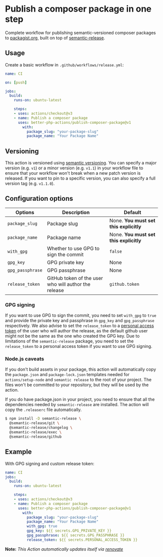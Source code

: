 # Publish a composer package in one step

Complete workflow for publishing semantic-versioned composer packages to [packagist.org](https://packagist.org/), built on top of [semantic-release](https://github.com/semantic-release/semantic-release).

## Usage

Create a basic workflow in ``.github/workflows/release.yml``:

```yaml
name: CI

on: [push]

jobs:
  build:
    runs-on: ubuntu-latest

    steps:
    - uses: actions/checkout@v3
    - name: Publish a composer package
      uses: better-php-actions/publish-composer-package@v1
        with:
          package_slug: "your-package-slug"
          package_name: "Your Package Name"
```
## Versioning

This action is versioned using [semantic versioning](https://semver.org/). You can specify a major version (e.g. `v1`) or a minor version (e.g. `v1.1`) in your workflow file to ensure that your workflow won't break when a new patch version is released.
If you want to pin to a specific version, you can also specify a full version tag (e.g. `v1.1.0`).

## Configuration options

| Options          | Description                                          | Default                                |
|------------------|------------------------------------------------------|----------------------------------------|
| `package_slug`   | Package slug                                         | None. **You must set this explicitly** |
| `package_name`   | Package name                                         | None. **You must set this explicitly** |
| `with_gpg`       | Whether to use GPG to sign the commit                | `false`                                |
| `gpg_key`        | GPG private key                                      | None                                   |
| `gpg_passphrase` | GPG passphrase                                       | None                                   |
| `release_token`  | GitHub token of the user who will author the release | `github.token`                         |

### GPG signing

If you want to use GPG to sign the commit, you need to set `with_gpg` to `true` and provide the private key and passphrase in `gpg_key` and `gpg_passphrase` respectively.
We also advise to set the `release_token` to a [personal access token](https://docs.github.com/en/github/authenticating-to-github/creating-a-personal-access-token) of the user who will author the release, as the default github user might not be the same as the one who created the GPG key.
Due to limitations of the `semantic-release` package, you need to set the `release_token` to a personal access token if you want to use GPG signing.

### Node.js caveats

If you don't build assets in your package, this action will automatically copy the `package.json` and `package-lock.json` templates needed for `actions/setup-node` and `semantic release` to the root of your project. The files won't be committed to your repository, but they will be used by the action.

If you do have package.json in your project, you need to ensure that all the dependencies needed by `semantic-release` are installed. The action will copy the `.releaserc` file automatically.

```bash
$ npm install -D semantic-release \
  @semantic-release/git \
  @semantic-release/changelog \
  @semantic-release/exec \
  @semantic-release/github
```
## Example

With GPG signing and custom release token:

```yaml
name: CI
jobs:
  build:
    runs-on: ubuntu-latest

    steps:
    - uses: actions/checkout@v3
    - name: Publish a composer package
      uses: better-php-actions/publish-composer-package@v1
        with:
          package_slug: "your-package-slug"
          package_name: "Your Package Name"
          with_gpg: true
          gpg_key: ${{ secrets.GPG_PRIVATE_KEY }}
          gpg_passphrase: ${{ secrets.GPG_PASSPHRASE }}
          release_token: ${{ secrets.PERSONAL_ACCESS_TOKEN }}
```

**Note:** _This Action automatically updates itself via [renovate](https://github.com/apps/renovate)_

